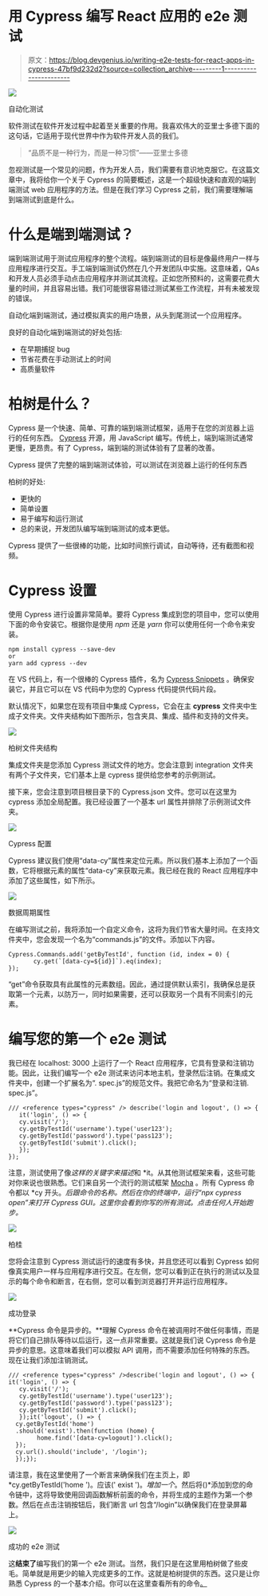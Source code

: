 # 用 Cypress 编写 React 应用的 e2e 测试

> 原文：<https://blog.devgenius.io/writing-e2e-tests-for-react-apps-in-cypress-47bf9d232d2?source=collection_archive---------1----------------------->

![](img/efa860e8f529091bf2e948eaca73e376.png)

自动化测试

软件测试在软件开发过程中起着至关重要的作用。我喜欢伟大的亚里士多德下面的这句话，它适用于现代世界中作为软件开发人员的我们。

> “品质不是一种行为，而是一种习惯”——亚里士多德

忽视测试是一个常见的问题，作为开发人员，我们需要有意识地克服它。在这篇文章中，我将给你一个关于 Cypress 的简要概述，这是一个超级快速和直观的端到端测试 web 应用程序的方法。但是在我们学习 Cypress 之前，我们需要理解端到端测试到底是什么。

# 什么是端到端测试？

端到端测试用于测试应用程序的整个流程。端到端测试的目标是像最终用户一样与应用程序进行交互。手工端到端测试仍然在几个开发团队中实施。这意味着，QAs 和开发人员必须手动点击应用程序并测试其流程。正如您所预料的，这需要花费大量的时间，并且容易出错。我们可能很容易错过测试某些工作流程，并有未被发现的错误。

自动化端到端测试，通过模拟真实的用户场景，从头到尾测试一个应用程序。

良好的自动化端到端测试的好处包括:

*   在早期捕捉 bug
*   节省花费在手动测试上的时间
*   高质量软件

# 柏树是什么？

Cypress 是一个快速、简单、可靠的端到端测试框架，适用于在您的浏览器上运行的任何东西。 [Cypress](https://docs.cypress.io/guides/overview/why-cypress) 开源，用 JavaScript 编写。传统上，端到端测试通常更慢，更昂贵。有了 Cypress，端到端的测试体验有了显著的改善。

Cypress 提供了完整的端到端测试体验，可以测试在浏览器上运行的任何东西

柏树的好处:

*   更快的
*   简单设置
*   易于编写和运行测试
*   总的来说，开发团队编写端到端测试的成本更低。

Cypress 提供了一些很棒的功能，比如时间旅行调试，自动等待，还有截图和视频。

# Cypress 设置

使用 Cypress 进行设置非常简单。要将 Cypress 集成到您的项目中，您可以使用下面的命令安装它。根据你是使用 *npm* 还是 *yarn* 你可以使用任何一个命令来安装。

```
npm install cypress --save-dev
or
yarn add cypress --dev
```

在 VS 代码上，有一个很棒的 Cypress 插件，名为 [Cypress Snippets](https://marketplace.visualstudio.com/items?itemName=andrew-codes.cypress-snippets) 。确保安装它，并且它可以在 VS 代码中为您的 Cypress 代码提供代码片段。

默认情况下，如果您在现有项目中集成 Cypress，它会在主 **cypress** 文件夹中生成子文件夹。文件夹结构如下图所示，包含夹具、集成、插件和支持的文件夹。

![](img/dbf1b6ef4902d5b7d3f8f31ab6d9fa92.png)

柏树文件夹结构

集成文件夹是您添加 Cypress 测试文件的地方。您会注意到 integration 文件夹有两个子文件夹，它们基本上是 cypress 提供给您参考的示例测试。

接下来，您会注意到项目根目录下的 Cypress.json 文件。您可以在这里为 cypress 添加全局配置。我已经设置了一个基本 url 属性并排除了示例测试文件夹。

![](img/71e3fd341f97af35da5ad0ee184042cd.png)

Cypress 配置

Cypress 建议我们使用“data-cy”属性来定位元素。所以我们基本上添加了一个函数，它将根据元素的属性“data-cy”来获取元素。我已经在我的 React 应用程序中添加了这些属性，如下所示。

![](img/f978a2f2b5b8b2345ecdd4cffa71406b.png)

数据周期属性

在编写测试之前，我将添加一个自定义命令，这将为我们节省大量时间。在支持文件夹中，您会发现一个名为“commands.js”的文件。添加以下内容。

```
Cypress.Commands.add('getByTestId', function (id, index = 0) {
       cy.get(`[data-cy=${id}]`).eq(index);
});
```

“get”命令获取具有此属性的元素数组。因此，通过提供默认索引，我确保总是获取第一个元素，以防万一，同时如果需要，还可以获取另一个具有不同索引的元素。

# 编写您的第一个 e2e 测试

我已经在 localhost: 3000 上运行了一个 React 应用程序，它具有登录和注销功能。因此，让我们编写一个 e2e 测试来访问本地主机，登录然后注销。在集成文件夹中，创建一个扩展名为“. spec.js”的规范文件。我把它命名为“登录和注销. spec.js”。

```
/// <reference types="cypress" /> describe('login and logout', () => {
   it('login', () => {
   cy.visit('/');
   cy.getByTestId('username').type('user123');
   cy.getByTestId('password').type('pass123');
   cy.getByTestId('submit').click();
   });
});
```

注意，测试使用了像*这样的关键字来描述*和 *it。从其他测试框架来看，这些可能对你来说也很熟悉。它们来自另一个流行的测试框架 [Mocha](https://mochajs.org/) 。所有 Cypress 命令都以 *cy 开头。*后跟命令的名称。然后在你的终端中，运行“npx cypress open”来打开 Cypress GUI。这里你会看到你写的所有测试。点击任何人开始跑步。*

![](img/42aa4513f29e31d558196cf1dbfd5c5f.png)

柏桂

您将会注意到 Cypress 测试运行的速度有多快，并且您还可以看到 Cypress 如何像真实用户一样与应用程序进行交互。在左侧，您可以看到正在执行的测试以及显示的每个命令和断言，在右侧，您可以看到浏览器打开并运行应用程序。

![](img/e7f217228c573bbc32fc232be8017a1a.png)

成功登录

**Cypress 命令是异步的。**理解 Cypress 命令在被调用时不做任何事情，而是将它们自己排队等待以后运行，这一点非常重要。这就是我们说 Cypress 命令是异步的意思。这意味着我们可以模拟 API 调用，而不需要添加任何特殊的东西。现在让我们添加注销测试。

```
/// <reference types="cypress" />describe('login and logout', () => {
it('login', () => {
   cy.visit('/');
   cy.getByTestId('username').type('user123');
   cy.getByTestId('password').type('pass123');
   cy.getByTestId('submit').click();
   });it('logout', () => {
  cy.getByTestId('home')
  .should('exist').then(function (home) {
        home.find('[data-cy=logout]').click();
  });
  cy.url().should('include', '/login');
  });});
```

请注意，我在这里使用了一个断言来确保我们在主页上，即 *cy.getByTestId('home ')。应该(' exist ')。*增加一个*。然后将()*添加到您的命令链中，这将导致使用回调函数解析前面的命令，并将生成的主题作为第一个参数。然后在点击注销按钮后，我们断言 url 包含“/login”以确保我们在登录屏幕上。

![](img/d423356d305d4df1c492b5fbe114cb60.png)

成功的 e2e 测试

这**结束了**编写我们的第一个 e2e 测试。当然，我们只是在这里用柏树做了些皮毛。简单就是用更少的输入完成更多的工作。这就是柏树提供的东西。这只是让你熟悉 Cypress 的一个基本介绍。你可以在这里查看所有的命令[。](https://docs.cypress.io/api/commands/find)